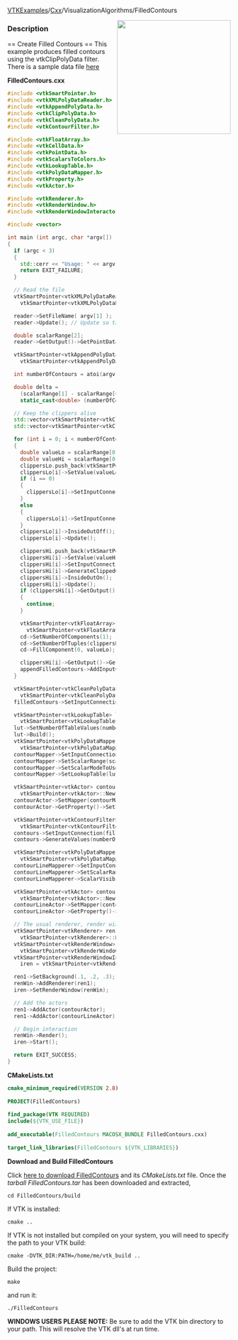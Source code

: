 [VTKExamples](/index/)/[Cxx](/Cxx)/VisualizationAlgorithms/FilledContours

<img align="right" src="https://github.com/lorensen/VTKExamples/blob/gh-pages/Testing/Baseline/VisualizationAlgorithms/TestFilledContours.png?raw=true" width="256" />

### Description
== Create Filled Contours ==
This example produces filled contours using the vtkClipPolyData filter. There is a sample data file [here](http://public.kitware.com/cgi-bin/viewcvs.cgi/Data/filledContours.vtp?root=VTKData&view=log)

**FilledContours.cxx**
```c++
#include <vtkSmartPointer.h>
#include <vtkXMLPolyDataReader.h>
#include <vtkAppendPolyData.h>
#include <vtkClipPolyData.h>
#include <vtkCleanPolyData.h>
#include <vtkContourFilter.h>

#include <vtkFloatArray.h>
#include <vtkCellData.h>
#include <vtkPointData.h>
#include <vtkScalarsToColors.h>
#include <vtkLookupTable.h>
#include <vtkPolyDataMapper.h>
#include <vtkProperty.h>
#include <vtkActor.h>

#include <vtkRenderer.h>
#include <vtkRenderWindow.h>
#include <vtkRenderWindowInteractor.h>

#include <vector>

int main (int argc, char *argv[])
{
  if (argc < 3)
  {
    std::cerr << "Usage: " << argv[0] << " InputPolyDataFile(.vtp) NumberOfContours" << std::endl;
    return EXIT_FAILURE;
  }

  // Read the file
  vtkSmartPointer<vtkXMLPolyDataReader> reader =
    vtkSmartPointer<vtkXMLPolyDataReader>::New();

  reader->SetFileName( argv[1] );
  reader->Update(); // Update so that we can get the scalar range

  double scalarRange[2];
  reader->GetOutput()->GetPointData()->GetScalars()->GetRange(scalarRange);

  vtkSmartPointer<vtkAppendPolyData> appendFilledContours =
    vtkSmartPointer<vtkAppendPolyData>::New();

  int numberOfContours = atoi(argv[2]);

  double delta =
    (scalarRange[1] - scalarRange[0]) /
    static_cast<double> (numberOfContours - 1);

  // Keep the clippers alive
  std::vector<vtkSmartPointer<vtkClipPolyData> > clippersLo;
  std::vector<vtkSmartPointer<vtkClipPolyData> > clippersHi;

  for (int i = 0; i < numberOfContours; i++)
  {
    double valueLo = scalarRange[0] + static_cast<double> (i) * delta;
    double valueHi = scalarRange[0] + static_cast<double> (i + 1) * delta;
    clippersLo.push_back(vtkSmartPointer<vtkClipPolyData>::New());
    clippersLo[i]->SetValue(valueLo);
    if (i == 0)
    {
      clippersLo[i]->SetInputConnection(reader->GetOutputPort());
    }
    else
    {
      clippersLo[i]->SetInputConnection(clippersHi[i - 1]->GetOutputPort(1));
    }
    clippersLo[i]->InsideOutOff();
    clippersLo[i]->Update();

    clippersHi.push_back(vtkSmartPointer<vtkClipPolyData>::New());
    clippersHi[i]->SetValue(valueHi);
    clippersHi[i]->SetInputConnection(clippersLo[i]->GetOutputPort());
    clippersHi[i]->GenerateClippedOutputOn();
    clippersHi[i]->InsideOutOn();
    clippersHi[i]->Update();
    if (clippersHi[i]->GetOutput()->GetNumberOfCells() == 0)
    {
      continue;
    }

    vtkSmartPointer<vtkFloatArray> cd =
      vtkSmartPointer<vtkFloatArray>::New();
    cd->SetNumberOfComponents(1);
    cd->SetNumberOfTuples(clippersHi[i]->GetOutput()->GetNumberOfCells());
    cd->FillComponent(0, valueLo);

    clippersHi[i]->GetOutput()->GetCellData()->SetScalars(cd);
    appendFilledContours->AddInputConnection(clippersHi[i]->GetOutputPort());
  }

  vtkSmartPointer<vtkCleanPolyData> filledContours =
    vtkSmartPointer<vtkCleanPolyData>::New();
  filledContours->SetInputConnection(appendFilledContours->GetOutputPort());

  vtkSmartPointer<vtkLookupTable> lut =
    vtkSmartPointer<vtkLookupTable>::New();
  lut->SetNumberOfTableValues(numberOfContours + 1);
  lut->Build();
  vtkSmartPointer<vtkPolyDataMapper> contourMapper =
    vtkSmartPointer<vtkPolyDataMapper>::New();
  contourMapper->SetInputConnection(filledContours->GetOutputPort());
  contourMapper->SetScalarRange(scalarRange[0], scalarRange[1]);
  contourMapper->SetScalarModeToUseCellData();
  contourMapper->SetLookupTable(lut);

  vtkSmartPointer<vtkActor> contourActor =
    vtkSmartPointer<vtkActor>::New();
  contourActor->SetMapper(contourMapper);
  contourActor->GetProperty()->SetInterpolationToFlat();

  vtkSmartPointer<vtkContourFilter> contours =
    vtkSmartPointer<vtkContourFilter>::New();
  contours->SetInputConnection(filledContours->GetOutputPort());
  contours->GenerateValues(numberOfContours, scalarRange[0], scalarRange[1]);

  vtkSmartPointer<vtkPolyDataMapper> contourLineMapperer =
    vtkSmartPointer<vtkPolyDataMapper>::New();
  contourLineMapperer->SetInputConnection(contours->GetOutputPort());
  contourLineMapperer->SetScalarRange(scalarRange[0], scalarRange[1]);
  contourLineMapperer->ScalarVisibilityOff();

  vtkSmartPointer<vtkActor> contourLineActor =
    vtkSmartPointer<vtkActor>::New();
  contourLineActor->SetMapper(contourLineMapperer);
  contourLineActor->GetProperty()->SetLineWidth(2);

  // The usual renderer, render window and interactor
  vtkSmartPointer<vtkRenderer> ren1 =
    vtkSmartPointer<vtkRenderer>::New();
  vtkSmartPointer<vtkRenderWindow> renWin =
    vtkSmartPointer<vtkRenderWindow>::New();
  vtkSmartPointer<vtkRenderWindowInteractor>
    iren = vtkSmartPointer<vtkRenderWindowInteractor>::New();

  ren1->SetBackground(.1, .2, .3);
  renWin->AddRenderer(ren1);
  iren->SetRenderWindow(renWin);

  // Add the actors
  ren1->AddActor(contourActor);
  ren1->AddActor(contourLineActor);

  // Begin interaction
  renWin->Render();
  iren->Start();

  return EXIT_SUCCESS;
}
```
**CMakeLists.txt**
```cmake
cmake_minimum_required(VERSION 2.8)
 
PROJECT(FilledContours)
 
find_package(VTK REQUIRED)
include(${VTK_USE_FILE})
 
add_executable(FilledContours MACOSX_BUNDLE FilledContours.cxx)
 
target_link_libraries(FilledContours ${VTK_LIBRARIES})
```

**Download and Build FilledContours**

Click [here to download FilledContours](https://github.com/lorensen/VTKWikiExamplesTarballs/raw/master/FilledContours.tar) and its *CMakeLists.txt* file.
Once the *tarball FilledContours.tar* has been downloaded and extracted,
```
cd FilledContours/build 
```
If VTK is installed:
```
cmake ..
```
If VTK is not installed but compiled on your system, you will need to specify the path to your VTK build:
```
cmake -DVTK_DIR:PATH=/home/me/vtk_build ..
```
Build the project:
```
make
```
and run it:
```
./FilledContours
```
**WINDOWS USERS PLEASE NOTE:** Be sure to add the VTK bin directory to your path. This will resolve the VTK dll's at run time.

